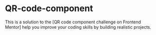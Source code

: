 # QR-code-component
This is a solution to the [QR code component challenge on Frontend Mentor] help you improve your coding skills by building realistic projects.
